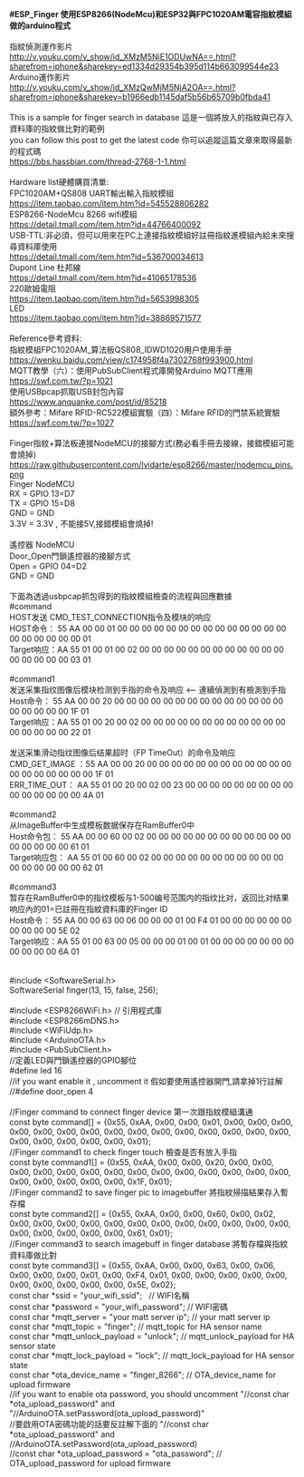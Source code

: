 <b>#ESP_Finger 使用ESP8266(NodeMcu)和ESP32與FPC1020AM電容指紋模組做的arduino程式</b>
<br>
<br>
指紋偵測運作影片<br>
http://v.youku.com/v_show/id_XMzM5NjE1ODUwNA==.html?sharefrom=iphone&sharekey=ed1334d29354b395d114b663099544e23<br>
Arduino運作影片<br>
http://v.youku.com/v_show/id_XMzQwMjM5NjA2OA==.html?sharefrom=iphone&sharekey=b1966edb1145daf5b56b65709b0fbda41<br>
<br>
  This is a sample for finger search in database 這是一個將放入的指紋與已存入資料庫的指紋做比對的範例<br>
  you can follow this post to get the latest code 你可以追蹤這篇文章來取得最新的程式碼<br>
  https://bbs.hassbian.com/thread-2768-1-1.html<br>
  <br>
  Hardware list硬體購買清單:<br>
  FPC1020AM+QS808 UART輸出輸入指紋模組<br>
  https://item.taobao.com/item.htm?id=545528806282<br>
  ESP8266-NodeMcu 8266 wifi模組<br>
  https://detail.tmall.com/item.htm?id=44766400092<br>
  USB-TTL:非必須，但可以用來在PC上連接指紋模組好註冊指紋進模組內給未來搜尋資料庫使用<br>
  https://detail.tmall.com/item.htm?id=536700034613<br>
  Dupont Line 杜邦線<br>
  https://detail.tmall.com/item.htm?id=41065178536<br>
  220歐姆電阻<br>
  https://item.taobao.com/item.htm?id=5653998305<br>
  LED<br>
  https://item.taobao.com/item.htm?id=38869571577<br>
  <br>
  Reference參考資料:<br>
  指紋模組FPC1020AM_算法板QS808_IDWD1020用户使用手册<br>
  https://wenku.baidu.com/view/c174958f4a7302768f993900.html<br>
  MQTT教學（六）：使用PubSubClient程式庫開發Arduino MQTT應用<br>
  https://swf.com.tw/?p=1021<br>
  使用USBpcap抓取USB封包內容<br>
  https://www.anquanke.com/post/id/85218<br>
  額外參考：Mifare RFID-RC522模組實驗（四）：Mifare RFID的門禁系統實驗<br>
  https://swf.com.tw/?p=1027<br>
  <br>
  Finger指紋+算法板連接NodeMCU的接腳方式(務必看手冊去接線，接錯模組可能會燒掉)<br>
  https://raw.githubusercontent.com/lvidarte/esp8266/master/nodemcu_pins.png<br>
  Finger   NodeMCU<br>
  RX     = GPIO 13=D7<br>
  TX     = GPIO 15=D8<br>
  GND    = GND<br>
  3.3V   = 3.3V , 不能接5V,接錯模組會燒掉!<br>
  <br>
  遙控器   NodeMCU<br>
  Door_Open門鎖遙控器的接腳方式<br>
  Open   = GPIO 04=D2<br>
  GND    = GND<br>
  <br>
  下面為透過usbpcap抓包得到的指紋模組檢查的流程與回應數據<br>
  #command<br>
  HOST发送 CMD_TEST_CONNECTION指令及模块的响应<br>
  HOST命令：  55 AA 00 00 01 00 00 00 00 00 00 00 00 00 00 00 00 00 00 00 00 00 00 00 00 01<br>
  Target响应：AA 55 01 00 01 00 02 00 00 00 00 00 00 00 00 00 00 00 00 00 00 00 00 00 03 01<br>
  <br>
  #command1<br>
  发送采集指纹图像后模块检测到手指的命令及响应   <-- 連續偵測到有檢測到手指<br>
  Host命令：  55 AA 00 00 20 00 00 00 00 00 00 00 00 00 00 00 00 00 00 00 00 00 00 00 1F 01<br>
  Target响应：AA 55 01 00 20 00 02 00 00 00 00 00 00 00 00 00 00 00 00 00 00 00 00 00 22 01<br>
  <br>
  发送采集滑动指纹图像后结果超时（FP TimeOut）的命令及响应<br>
  CMD_GET_IMAGE ：55 AA 00 00 20 00 00 00 00 00 00 00 00 00 00 00 00 00 00 00 00 00 00 00 1F 01<br>
  ERR_TIME_OUT：  AA 55 01 00 20 00 02 00 23 00 00 00 00 00 00 00 00 00 00 00 00 00 00 00 4A 01<br>
  <br>
  #command2<br>
  从ImageBuffer中生成模板数据保存在RamBuffer0中<br>
  Host命令包：  55 AA 00 00 60 00 02 00 00 00 00 00 00 00 00 00 00 00 00 00 00 00 00 00 61 01<br>
  Target响应包：  AA 55 01 00 60 00 02 00 00 00 00 00 00 00 00 00 00 00 00 00 00 00 00 00 62 01<br>
  <br>
  #command3<br>
  暂存在RamBuffer0中的指纹模板与1-500编号范围内的指纹比对，返回比对结果 响应內的01=已註冊在指紋資料庫的Finger ID<br>
  Host命令： 55 AA 00 00 63 00 06 00 00 00 01 00 F4 01 00 00 00 00 00 00 00 00 00 00 5E 02<br>
  Target响应：AA 55 01 00 63 00 05 00 00 00 01 00 01 00 00 00 00 00 00 00 00 00 00 00 6A 01<br>
  <br>
<br>
#include <SoftwareSerial.h><br>
SoftwareSerial finger(13, 15, false, 256);<br>
<br>
#include <ESP8266WiFi.h>      // 引用程式庫<br>
#include <ESP8266mDNS.h><br>
#include <WiFiUdp.h><br>
#include <ArduinoOTA.h><br>
#include <PubSubClient.h><br>
//定義LED與門鎖遙控器的GPIO腳位<br>
#define led 16<br>
//if you want enable it , uncomment it 假如要使用遙控器開門,請拿掉1行註解<br>
//#define door_open 4<br>
<br>
//Finger command to connect finger device 第一次跟指紋模組溝通<br>
const byte command[] = {0x55, 0xAA, 0x00, 0x00, 0x01, 0x00, 0x00, 0x00, 0x00, 0x00, 0x00, 0x00, 0x00, 0x00, 0x00, 0x00, 0x00, 0x00, 0x00, 0x00, 0x00, 0x00, 0x00, 0x00, 0x00, 0x01};<br>
//Finger command1 to check finger touch 檢查是否有放入手指<br>
const byte command1[] = {0x55, 0xAA, 0x00, 0x00, 0x20, 0x00, 0x00, 0x00, 0x00, 0x00, 0x00, 0x00, 0x00, 0x00, 0x00, 0x00, 0x00, 0x00, 0x00, 0x00, 0x00, 0x00, 0x00, 0x00, 0x1F, 0x01};<br>
//Finger command2 to save finger pic to imagebuffer 將指紋掃描結果存入暫存檔<br>
const byte command2[] = {0x55, 0xAA, 0x00, 0x00, 0x60, 0x00, 0x02, 0x00, 0x00, 0x00, 0x00, 0x00, 0x00, 0x00, 0x00, 0x00, 0x00, 0x00, 0x00, 0x00, 0x00, 0x00, 0x00, 0x00, 0x61, 0x01};<br>
//Finger command3 to search imagebuff in finger database 將暫存檔與指紋資料庫做比對<br>
const byte command3[] = {0x55, 0xAA, 0x00, 0x00, 0x63, 0x00, 0x06, 0x00, 0x00, 0x00, 0x01, 0x00, 0xF4, 0x01, 0x00, 0x00, 0x00, 0x00, 0x00, 0x00, 0x00, 0x00, 0x00, 0x00, 0x5E, 0x02};<br>
const char *ssid =  "your_wifi_ssid";    // WIFI名稱<br>
const char *password =  "your_wifi_password";     // WIFI密碼<br>
const char *mqtt_server = "your matt server ip"; // your matt server ip<br>
const char *mqtt_topic =  "finger";     // mqtt_topic for HA sensor name<br>
const char *mqtt_unlock_payload =  "unlock";     // mqtt_unlock_payload for HA sensor state<br>
const char *mqtt_lock_payload =  "lock";     // mqtt_lock_payload for HA sensor state<br>
const char *ota_device_name =  "finger_8266";     // OTA_device_name for upload firmware<br>
//if you want to enable ota password, you should uncomment "//const char *ota_upload_password" and "//ArduinoOTA.setPassword(ota_upload_password)"<br>
//要啟用OTA密碼功能的話要反註解下面的  "//const char *ota_upload_password" and //ArduinoOTA.setPassword(ota_upload_password)<br>
//const char *ota_upload_password =  "ota_password";     // OTA_upload_password for upload firmware<br>

